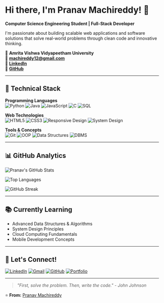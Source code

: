 # Hi there, I'm Pranav Machireddy! 👋

**Computer Science Engineering Student | Full-Stack Developer**

I'm passionate about building scalable web applications and software solutions that solve real-world problems through clean code and innovative thinking.

📍 **Amrita Vishwa Vidyapeetham University**  
📧 **machireddy12@gmail.com**  
💼 **[LinkedIn](https://www.linkedin.com/in/pranav-machireddy-554163311)**  
🐙 **[GitHub](https://github.com/Pranava-M)**

---

## 🚀 Technical Stack

**Programming Languages**  
![Python](https://img.shields.io/badge/Python-3776AB?style=for-the-badge&logo=python&logoColor=white)
![Java](https://img.shields.io/badge/Java-ED8B00?style=for-the-badge&logo=java&logoColor=white)
![JavaScript](https://img.shields.io/badge/JavaScript-F7DF1E?style=for-the-badge&logo=javascript&logoColor=black)
![C](https://img.shields.io/badge/C-00599C?style=for-the-badge&logo=c&logoColor=white)
![SQL](https://img.shields.io/badge/SQL-4479A1?style=for-the-badge&logo=postgresql&logoColor=white)

**Web Technologies**  
![HTML5](https://img.shields.io/badge/HTML5-E34F26?style=for-the-badge&logo=html5&logoColor=white)
![CSS3](https://img.shields.io/badge/CSS3-1572B6?style=for-the-badge&logo=css3&logoColor=white)
![Responsive Design](https://img.shields.io/badge/Responsive-Design-4285F4?style=for-the-badge)
![System Design](https://img.shields.io/badge/System-Design-FF6B6B?style=for-the-badge)

**Tools & Concepts**  
![Git](https://img.shields.io/badge/Git-F05032?style=for-the-badge&logo=git&logoColor=white)
![OOP](https://img.shields.io/badge/OOP-4A90E2?style=for-the-badge)
![Data Structures](https://img.shields.io/badge/Data_Structures-7ED321?style=for-the-badge)
![DBMS](https://img.shields.io/badge/DBMS-FF6B6B?style=for-the-badge)

---

## 📊 GitHub Analytics

![Pranav's GitHub Stats](https://github-readme-stats.vercel.app/api?username=Pranava-M&show_icons=true&theme=radical&hide_title=true&count_private=true)

![Top Languages](https://github-readme-stats.vercel.app/api/top-langs/?username=Pranava-M&layout=compact&theme=radical&hide_border=true)

![GitHub Streak](https://github-readme-streak-stats.herokuapp.com/?user=Pranava-M&theme=radical&hide_border=true)


---

## 📚 Currently Learning

- Advanced Data Structures & Algorithms
- System Design Principles
- Cloud Computing Fundamentals
- Mobile Development Concepts



---

## 🤝 Let's Connect!

[![LinkedIn](https://img.shields.io/badge/LinkedIn-0077B5?style=for-the-badge&logo=linkedin&logoColor=white)](https://www.linkedin.com/in/pranav-machireddy-554163311)
[![Gmail](https://img.shields.io/badge/Gmail-D14836?style=for-the-badge&logo=gmail&logoColor=white)](mailto:machireddy12@gmail.com)
[![GitHub](https://img.shields.io/badge/GitHub-181717?style=for-the-badge&logo=github&logoColor=white)](https://github.com/Pranava-M)
[![Portfolio](https://img.shields.io/badge/Portfolio-4285F4?style=for-the-badge&logo=google-chrome&logoColor=white)](#)

---

> *"First, solve the problem. Then, write the code." - John Johnson*

⭐ **From:** [Pranav Machireddy](https://github.com/Pranava-M)
